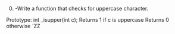 0. -Write a function that checks for uppercase character.

Prototype: int _isupper(int c);
Returns 1 if c is uppercase
Returns 0 otherwise
`ZZ
